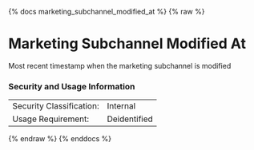 {% docs marketing_subchannel_modified_at %}
{% raw %}

# Marketing Subchannel Modified At

Most recent timestamp when the marketing subchannel is modified

### Security and Usage Information
|    |    |
|---|---|
|Security Classification:| Internal |
|Usage Requirement:| Deidentified |

{% endraw %}
{% enddocs %}